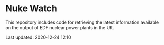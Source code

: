 # Nuke Watch

This repository includes code for retrieving the latest information available on the output of EDF nuclear power plants in the UK.

Last updated: 2020-12-24 12:10